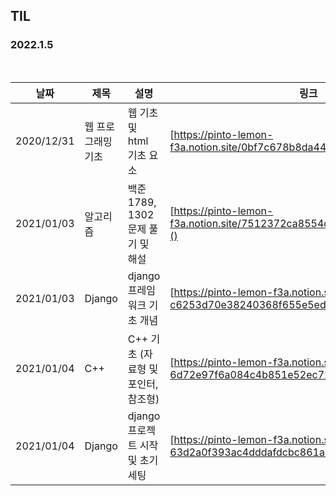 ## TIL

### 2022.1.5

<br/>

| 날짜 | 제목  | 설명              | 링크     |
| ---- | ----- | ----------------- | -------- |
| 2020/12/31 | 웹 프로그래밍 기초 | 웹 기초 및 html 기초 요소 | [https://pinto-lemon-f3a.notion.site/0bf7c678b8da4477bc2b101341f37bfa]() |
| 2021/01/03 | 알고리즘 | 백준 1789, 1302 문제 풀기 및 해설  | [https://pinto-lemon-f3a.notion.site/7512372ca8554d70ae0d52bd3199e92b]() |
| 2021/01/03 | Django | django 프레임워크 기초 개념  | [https://pinto-lemon-f3a.notion.site/Django-c6253d70e38240368f655e5eddd0f453]() |
| 2021/01/04 | C++ | C++ 기초 (자료형 및 포인터, 참조형)  | [https://pinto-lemon-f3a.notion.site/C-6d72e97f6a084c4b851e52ec7282ebfe]() |
| 2021/01/04 | Django | django 프로젝트 시작 및 초기 세팅  | [https://pinto-lemon-f3a.notion.site/Django-63d2a0f393ac4dddafdcbc861aba8eae]() |